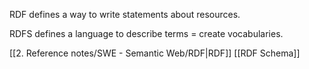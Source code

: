 RDF defines a way to write statements about resources.

RDFS defines a language to describe terms = create vocabularies.

[[2. Reference notes/SWE - Semantic Web/RDF|RDF]]
[[RDF Schema]]